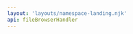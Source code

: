 ```yaml
---
layout: 'layouts/namespace-landing.njk'
api: fileBrowserHandler
---
```


<!-- TODO(kaycebasques): Port from old site -->